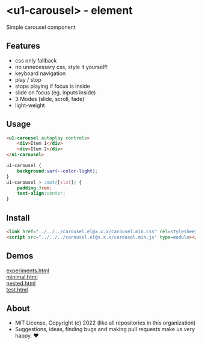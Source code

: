 # &lt;u1-carousel&gt; - element
Simple carousel component

## Features

- css only fallback
- no unnecessary css, style it yourself!
- keyboard navigation
- play / stop
- stops playing if focus is inside
- slide on focus (eg. inputs inside)
- 3 Modes (slide, scroll, fade)
- light-weight

## Usage

```html
<u1-carousel autoplay controls>
    <div>Item 1</div>
    <div>Item 2</div>
</u1-carousel>
```

```css
u1-carousel {
    background:var(--color-light);
}
u1-carousel > :not([slot]) {
    padding:3rem;
    text-align:center;
}
```

## Install

```html
<link href="../../../carousel.el@x.x.x/carousel.min.css" rel=stylesheet>
<script src="../../../carousel.el@x.x.x/carousel.min.js" type=module></script>
```

## Demos

[experiments.html](http://gcdn.li/u1ui/carousel.el@main/tests/experiments.html)  
[minimal.html](http://gcdn.li/u1ui/carousel.el@main/tests/minimal.html)  
[nested.html](http://gcdn.li/u1ui/carousel.el@main/tests/nested.html)  
[test.html](http://gcdn.li/u1ui/carousel.el@main/tests/test.html)  

## About

- MIT License, Copyright (c) 2022 <u1> (like all repositories in this organization) <br>
- Suggestions, ideas, finding bugs and making pull requests make us very happy. ♥

